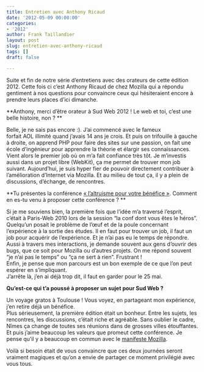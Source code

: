 ```yaml
---
title: Entretien avec Anthony Ricaud
date: '2012-05-09 00:00:00'
categories:
- '2012'
author: Frank Taillandier
layout: post
slug: entretien-avec-anthony-ricaud
tags: []
draft: false

---
```

Suite et fin de notre série d&rsquo;entretiens avec des orateurs de cette édition 2012. Cette fois ci c&rsquo;est Anthony Ricaud de chez Mozilla qui a répondu gentiment à nos questions pour convaincre ceux qui hésiteraient encore à prendre leurs places d&rsquo;ici dimanche.

**Anthony, merci d’être orateur à Sud Web 2012 ! Le web et toi, c’est une belle histoire, non ? **

Belle, je ne sais pas encore :). J’ai commencé avec le fameux forfait AOL illimité quand j’avais 14 ans je crois. Et puis on trifouille à gauche à droite, on apprend PHP pour faire des sites sur une passion, on fait une école d’ingénieur pour apprendre la théorie et élargir ses connaissances. Vient alors le premier job où on m’a fait confiance très tôt. Je m’investis aussi dans un projet libre (WebKit), ça me permet de trouver mon job suivant. Aujourd’hui, je suis hyper fier de pouvoir directement contribuer à l’amélioration d’Internet via Mozilla. Et au milieu de tout ça, il y a plein de discussions, d’échange, de rencontres.

**Tu présentes la conférence [« l’altruisme pour votre bénéfice »][2]. Comment en es-tu venu à proposer cette conférence ? **

Si je me souviens bien, la première fois que l’idée m’a traversé l’esprit, c’était à Paris-Web 2010 lors de la session “la conf dont vous êtes le héros”. Quelqu’un posait le problème de l’œuf et de la poule concernant l’expérience à la sortie des études. Il en faut pour trouver un job, il faut un job pour acquérir de l’expérience. Et je n’ai pas eu le temps de répondre.  
Aussi à travers mes interactions, je demande souvent aux gens d’ouvrir des bugs, que ce soit pour Mozilla ou d’autres projets. On me répond souvent “je n’ai pas le temps” ou “ça ne sert à rien”. Frustrant !  
Enfin, je pense que mon parcours est un bon exemple de ce que l’on peut espérer en s’impliquant.  
J’arrête là, j’en ai déjà trop dit, il faut en garder pour le 25 mai.

**Qu’est-ce qui t’a poussé à proposer un sujet pour Sud Web ?**

Un voyage gratos à Toulouse ! Vous voyez, en partageant mon expérience, j’en retire déjà un bénéfice.  
Plus sérieusement, la première édition était un bonheur. Entre les sujets, les rencontres, les discussions, c’était riche et agréable. Sans oublier le cadre, Nîmes ça change de toutes ses réunions dans de grosses villes étouffantes. Et puis j’aime beaucoup les valeurs que promeut cette conférence. Je pense qu’il y a beaucoup en commun avec le [manifeste Mozilla][3].

Voilà si besoin était de vous convaincre que ces deux journées seront vraiment magiques et qu&rsquo;on a envie de partager ce moment privilégié avec vous tous.

 [1]: http://sudweb.fr/2012/inscription/ "Inscription"
 [2]: http://sudweb.fr/2012/talk/laltruisme-pour-votre-benefice/ "L’altruisme pour votre bénéfice"
 [3]: http://www.mozilla.org/about/manifesto.fr.html
